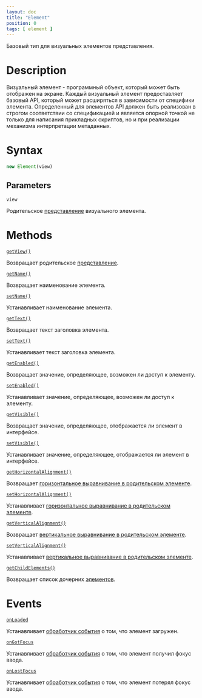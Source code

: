 ```yaml
---
layout: doc
title: "Element"
position: 0
tags: [ element ]
---
```


Базовый тип для визуальных элементов представления.

# Description

Визуальный элемент - программный объект, который может быть отображен на экране. Каждый визуальный
элемент предоставляет базовый API, который может расширяться в зависимости от специфики элемента.
Определенный для элементов API должен быть реализован в строгом соответствии со спецификацией и
является опорной точкой не только для написания прикладных скриптов, но и при реализации механизма
интерпретации метаданных.

# Syntax

```js
new Element(view)
```

## Parameters

`view`

Родительское [представление](../View/) визуального элемента.

# Methods

[`getView()`](Element.getView/)

Возвращает родительское [представление](../View/).

[`getName()`](Element.getName/)

Возвращает наименование элемента.

[`setName()`](Element.setName/)

Устанавливает наименование элемента.

[`getText()`](Element.getText/)

Возвращает текст заголовка элемента.

[`setText()`](Element.setText/)

Устанавливает текст заголовка элемента.

[`getEnabled()`](Element.getEnabled/)

Возвращает значение, определяющее, возможен ли доступ к элементу.

[`setEnabled()`](Element.setEnabled/)

Устанавливает значение, определяющее, возможен ли доступ к элементу.

[`getVisible()`](Element.getVisible/)

Возвращает значение, определяющее, отображается ли элемент в интерфейсе.

[`setVisible()`](Element.setVisible/)

Устанавливает значение, определяющее, отображается ли элемент в интерфейсе.

[`getHorizontalAlignment()`](Element.getHorizontalAlignment/)

Возвращает [горизонтальное выравнивание в родительском элементе](ElementHorizontalAlignment/).

[`setHorizontalAlignment()`](Element.setHorizontalAlignment/)

Устанавливает [горизонтальное выравнивание в родительском элементе](ElementHorizontalAlignment/).

[`getVerticalAlignment()`](Element.getVerticalAlignment/)

Возвращает [вертикальное выравнивание в родительском элементе](ElementVerticalAlignment/).

[`setVerticalAlignment()`](Element.setVerticalAlignment/)

Устанавливает [вертикальное выравнивание в родительском элементе](ElementVerticalAlignment/).

[`getChildElements()`](Element.getChildElements/)

Возвращает список дочерних [элементов]().

# Events

[`onLoaded`](Element.onLoaded/)

Устанавливает [обработчик события](../Script/) о том, что элемент загружен.

[`onGotFocus`](Element.onGotFocus/)

Устанавливает [обработчик события](../Script/) о том, что элемент получил фокус ввода.

[`onLostFocus`](Element.onLostFocus/)

Устанавливает [обработчик события](../Script/) о том, что элемент потерял фокус ввода.
